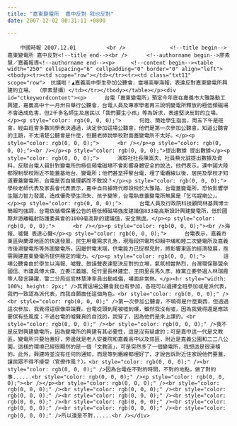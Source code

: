 ```yaml
---
title: "嘉東變電所  嘉中反對 我也反對"
date: 2007-12-02 00:31:11 +0800

---
```


		中國時報 2007.12.01　		<br />				<!--title begin-->嘉東變電所 嘉中反對<!--title end--><br />		<!--authorname begin-->廖素慧／嘉義報導<!--authorname end--><p>		<!--content begin--><table width="250" cellspacing="6" cellpadding="0" border="0" align="left"><tbody><tr><td scope="row"></td></tr><tr><td class="txt11" scope="row">　抗議啦！▲嘉義高中學生參加公聽會，當場高舉海報，表達反對嘉東變電所興建的立場。 （廖素慧攝）</td></tr></tbody></table></p><div id="ctkeywordcontent"><p>    　台電「嘉東變電所」預定今年底在嘉義市大雅路動工興建，嘉義高中十一月卅日舉行公聽會，台電人員及專家學者再三說明變電所釋放的極低頻磁場不會造成危害，但2千多名師生及居民以「我們要生小孩」等為訴求，表達堅決反對的立場。</p><p style="color: rgb(0, 0, 0);">    　何姓、簡姓學生指出，周五下午是班會，經由班會多數同學表決通過，決定參加這場公聽會，他們是第一次參加公聽會，知道公聽會的主題，不太清楚公聽會是什麼，但聽老師說學校對面蓋變電所不太好。</p><p style="color: rgb(0, 0, 0);">    　<br /></p><p style="color: rgb(0, 0, 0);"><br /></p><p style="color: rgb(0, 0, 0);">提出數據 提出數據</p><p style="color: rgb(0, 0, 0);">    　演辯社社長陳嵩夫、社員蔡允誠提出數據及資料，反駁台電人員針對變電所的極低頻電磁場不會影響身體安全的說法，他們表示，連中國大陸都限制學校附近不能蓋基地台、變電所；他們甚至抨擊台電，埋了電纜線以後，居民及學校才知道要蓋變電所，台電是否自覺理虧而不敢說？</p><p style="color: rgb(0, 0, 0);">    　學校老師代表及家長會代表表示，嘉中自日據時代即設校於大雅路，台電蓋變電所，恐怕影響學生腦力智力發展，造成優秀學生流失、孩子變笨，台電執意蓋變電所無異是「乞丐趕廟公」。</p><p style="color: rgb(0, 0, 0);">    　台電人員及行政院科技顧問林基興博士簡報均強調，台電依循環保署公告的極低頻磁場強度建議值833毫高斯設計興建變電所，低於國際非游離輻射防護委員會的1000毫高斯的建議值，安全無虞。</p><p style="color: rgb(0, 0, 0);">    　<br /></p><p style="color: rgb(0, 0, 0);"><br />海報、噓聲 表達心聲</p><p style="color: rgb(0, 0, 0);">    　台電表示，嘉義市東區與蘭潭地區的快速發展，民生用電需求孔急，現階段供電均仰賴中埔和睦二次變電所及嘉義市後湖變電所等外圍變電所，因屬供電末端，供電能力已捉襟見肘，將影響東區的經濟發展，亟需興建嘉東變電所提供穩定的電力。</p><p style="color: rgb(0, 0, 0);">    　這場公聽會由於學生以海報、噓聲、鼓譟聲表達堅決反對的立場，氣氛相當熱烈，台灣環保聯盟余國信、市議員傅大偉、立委江義雄、短竹里長林建宏、王田里長馬久彥、綠黨立委參選人林瑞霞等人發言踴躍，警二分局巡官林慧津率員出動戒備，場面非常熱。</p><hr style="width: 100%; height: 2px;" />其實這場公聽會我也有參加，各班可以選擇全班參加或是派代表，我們一致認為派代表，而我自願擔任這個角色。<br style="color: rgb(0, 0, 0);" /><br style="color: rgb(0, 0, 0);" />第一次參加公聽會，不曉得是什麼東西，但透過這次參加，我覺得這很像辯論賽。台電從頭到尾被噓到爆，雖然我沒有噓，因為我覺得還是應該要保有些風度；不過台電的噓聲真的自找的，說穿了，因為他們是來上課的。<br style="color: rgb(0, 0, 0);" /><br style="color: rgb(0, 0, 0);" />我不是反對興建變電所，因為變電所的興建有其必要性，這是沒有疑慮的；可是嘉中這一代是文教區，變電所只要怡蓋好，旁邊就是老人安養院和嘉義高中以及郊區，附近是嘉義公園和二二八公園，這樣的環境已經很顯然的是一個「文教區」，可是突然多了一個變電所，我想這是很滑稽的。此外，興建時並沒有任何的通知，而是等到纜線都埋好了，才說告訴附近住家說他們要蓋，讓民眾不得不接受（官僚作風？）。<br style="color: rgb(0, 0, 0);" /><br style="color: rgb(0, 0, 0);" />因為台電在不對的時間，不對的地點，做了對的事......<br style="color: rgb(0, 0, 0);" /><p style="color: rgb(0, 0, 0);"><br /></p><br style="color: rgb(0, 0, 0);" /><br style="color: rgb(0, 0, 0);" /><br style="color: rgb(0, 0, 0);" /><br style="color: rgb(0, 0, 0);" /><br style="color: rgb(0, 0, 0);" /><br style="color: rgb(0, 0, 0);" /><br style="color: rgb(0, 0, 0);" /><br style="color: rgb(0, 0, 0);" /><br style="color: rgb(0, 0, 0);" /><br style="color: rgb(0, 0, 0);" />所以還是不對......<br /></div>
